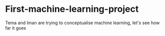# First-machine-learning-project
Tema and Iman are trying to conceptualise machine learning, let's see how far it goes
